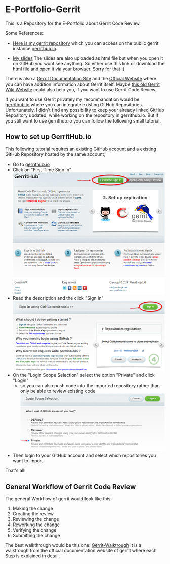 # E-Portfolio-Gerrit
This is a Repository for the E-Portfolio about Gerrit Code Review.

Some References:
- [Here is my gerrit repository](https://review.gerrithub.io/plugins/gitiles/SirHrtmn/E-Portfolio-Gerrit/+/refs/heads/main) which you can access on the public gerrit instance [gerrithub.io](http://gerrithub.io). 

- [My slides](https://slides.com/sirhrtmn/deck) The slides are also uploaded as html file but when you open it on GitHub you wont see anything. So either use this link or download the html file and open it via your browser. Sorry for that :(

There is also a [Gerrit Documentation Site](https://gerrit-documentation.storage.googleapis.com/Documentation/3.4.0/index.html) and the [Official Website](https://www.gerritcodereview.com/) where you can have addition information about Gerrit itself. Maybe [this old Gerrit Wiki Website](https://gerrit.googlesource.com/homepage/+/master/pages/site/docs/) could also help you, if you want to use Gerrit Code Review.

If you want to use Gerrit privately my recommandation would be [gerrithub.io](http://gerrithub.io) where you can integrate existing GitHub Repositories. Unfortunately, I didn't find any possibility to keep your already linked GitHub Repository updated, while working on the repository in gerrithub.io. But if you still want to use gerrithub.io you can follow the following small tutorial. 

## How to set up GerritHub.io
This following tutorial requires an existing GitHub account and a existing GitHub Repository hosted by the same account;

- Go to [gerrithub.io](http://gerrithub.io)
- Click on "First Time Sign In"
  ![First Time SignIn Screenshot](Images/First-Time-SignIn-Screenshot.png)
- Read the description and the click "Sign In"
  ![SignIn Screenshot](Images/SignIn-using-GitHub-Screenshot.png)
- On the "Login Scope Selection" select the option "Private" and click "Login"
  - so you can also push code into the imported repository rather than only be able to review existing code
  ![SignIn Screenshot](Images/Login-Scope-Screenshot.png)
- Then login to your GitHub account and select which repositories you want to import. 

That's all!

## General Workflow of Gerrit Code Review
The general Workflow of gerrit would look like this: 

1. Making the change
2. Creating the review
3. Reviewing the change
4. Reworking the change
5. Verifying the change
6. Submitting the change

The best walkthrough would be this one: [Gerrit-Walktrough](https://git.eclipse.org/r/Documentation/intro-gerrit-walkthrough.html)
It is a walktrough from the official documentation website of gerrit where each Step is explained in detail.
